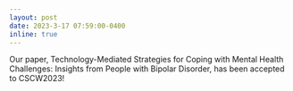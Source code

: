 ```yaml
---
layout: post
date: 2023-3-17 07:59:00-0400
inline: true
---
```


Our paper, Technology-Mediated Strategies for Coping with Mental Health Challenges: Insights from People with Bipolar Disorder, has been accepted to CSCW2023!
